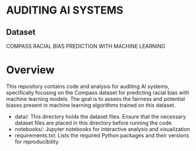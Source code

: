 # AUDITING AI SYSTEMS

## Dataset
COMPASS RACIAL BIAS PREDICTION WITH MACHINE LEARNING

# Overview
This repository contains code and analysis for auditing AI systems, specifically focusing on the Compass dataset for predicting racial bias with machine learning models. The goal is to assess the fairness and potential biases present in machine learning algorithms trained on this dataset.

- data/: This directory holds the dataset files. Ensure that the necessary dataset files are placed in this directory before running the code.
- notebooks/: Jupyter notebooks for interactive analysis and visualization
- requirements.txt: Lists the required Python packages and their versions for reproducibility.
